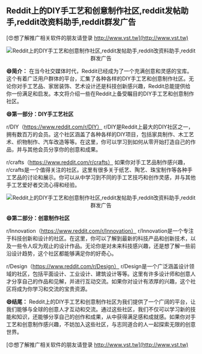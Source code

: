 ## **Reddit上的DIY手工艺和创意制作社区,reddit发帖助手,reddit改资料助手,reddit群发广告**

[😍想了解推广相关软件的朋友请登录 http://www.vst.tw](http://www.vst.tw)

 <center><img src="https://vst.tw/MP4/tuiguang/png/8.png" alt="Reddit上的DIY手工艺和创意制作社区,reddit发帖助手,reddit改资料助手,reddit群发广告"></center>

**😄简介：**
在当今社交媒体时代，Reddit已经成为了一个充满创意和灵感的宝库。这个有着广泛用户群体的平台，汇集了各种各样的DIY手工艺和创意制作社区。无论你对手工艺品、家居装饰、艺术设计还是科技创新感兴趣，Reddit总能提供给你一份满足和启发。本文将介绍一些在Reddit上备受瞩目的DIY手工艺和创意制作社区。

**😄第一部分：DIY手工艺社区**

r/DIY（https://www.reddit.com/r/DIY）
r/DIY是Reddit上最大的DIY社区之一，拥有数百万的会员。这个社区涵盖了各种各样的DIY项目，包括家具制作、木工艺术、织物制作、汽车改造等等。在这里，你可以学习到如何从零开始打造自己的作品，并与其他会员分享你的创意和成果。

r/crafts（https://www.reddit.com/r/crafts）
如果你对手工艺品制作感兴趣，r/crafts是一个值得关注的社区。这里有很多关于纸艺、陶艺、珠宝制作等各种手工艺品的讨论和展示。你可以从中学习到不同的手工艺技巧和创作灵感，并与其他手工艺爱好者交流心得和经验。

 <center><img src="https://vst.tw/MP4/tuiguang/png/6.png" alt="Reddit上的DIY手工艺和创意制作社区,reddit发帖助手,reddit改资料助手,reddit群发广告"></center>

**😄第二部分：创意制作社区**

r/Innovation（https://www.reddit.com/r/Innovation）
r/Innovation是一个专注于科技创新和设计的社区。在这里，你可以了解到最新的科技产品和创新技术，以及一些令人叹为观止的设计作品。无论你是对未来科技感兴趣，还是想了解一些前沿设计趋势，这个社区都能够满足你的好奇心。

r/Design（https://www.reddit.com/r/Design）
r/Design是一个广泛涵盖设计领域的社区，包括平面设计、工业设计、建筑设计等等。这里有许多设计师和创意人才分享自己的作品和见解，并进行互动交流。如果你对设计有浓厚的兴趣，这个社区将成为你学习和交流的宝贵资源。

**😄结尾：**
Reddit上的DIY手工艺和创意制作社区为我们提供了一个广阔的平台，让我们能够与全球的创意人才互动和交流。通过这些社区，我们不仅可以学习新的技能和知识，还能够分享自己的创作和成果，从中获得满足感和成就感。如果你对手工艺和创意制作感兴趣，不妨加入这些社区，与志同道合的人一起探索无限的创意世界。

[😍想了解推广相关软件的朋友请登录 http://www.vst.tw](http://www.vst.tw)



